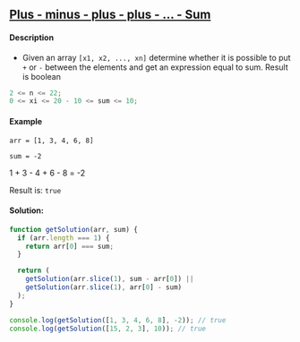 ## [Plus - minus - plus - plus - ... - Sum](https://www.codewars.com/kata/5bc463f7797b00b661000118)

#### Description

- Given an array `[x1, x2, ..., xn]` determine whether it is possible to put `+` or `-` between the elements and get an expression equal to sum. Result is boolean

```js
2 <= n <= 22;
0 <= xi <= 20 - 10 <= sum <= 10;
```

#### Example

`arr = [1, 3, 4, 6, 8]`

`sum = -2`

1 + 3 - 4 + 6 - 8 = -2

Result is: `true`

#### Solution:

```js
function getSolution(arr, sum) {
  if (arr.length === 1) {
    return arr[0] === sum;
  }

  return (
    getSolution(arr.slice(1), sum - arr[0]) ||
    getSolution(arr.slice(1), arr[0] - sum)
  );
}

console.log(getSolution([1, 3, 4, 6, 8], -2)); // true
console.log(getSolution([15, 2, 3], 10)); // true
```
